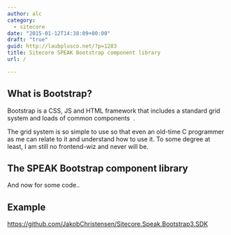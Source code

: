 ```yaml
---
author: alc
category:
  - sitecore
date: "2015-01-12T14:38:09+00:00"
draft: "true"
guid: http://laubplusco.net/?p=1283
title: Sitecore SPEAK Bootstrap component library
url: /

---
```

## What is Bootstrap?

Bootstrap is a CSS, JS and HTML framework that includes a standard grid system and loads of common components  .

The grid system is so simple to use so that even an old-time C programmer as me can relate to it and understand how to use it. To some degree at least, I am still no frontend-wiz and never will be.

## The SPEAK Bootstrap component library

And now for some code..

## Example

https://github.com/JakobChristensen/Sitecore.Speak.Bootstrap3.SDK
